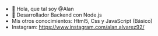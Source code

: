 - 👋 Hola, que tal soy @Alan
- 👀 Desarrollador Backend con Node.js
- Mis otros conocimientos: Html5, Css y JavaScript (Básico)
- Instagram: https://www.instagram.com/alan.alvarez92/

<!---
Zequiel92/Zequiel92 is a ✨ special ✨ repository because its `README.md` (this file) appears on your GitHub profile.
You can click the Preview link to take a look at your changes.
--->
